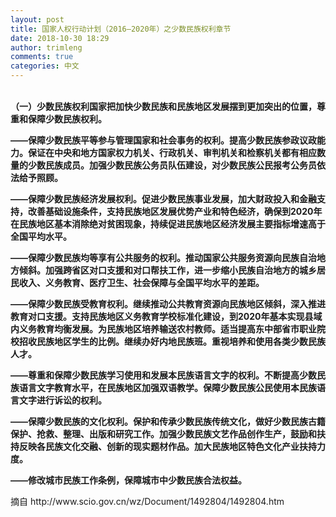 ```yaml
---
layout: post
title: 国家人权行动计划（2016—2020年）之少数民族权利章节
date: 2018-10-30 18:29
author: trimleng
comments: true
categories: 中文
---
```

<!-- wp:paragraph -->
<p><strong><br/>（一）少数民族权利国家把加快少数民族和民族地区发展摆到更加突出的位置，尊重和保障少数民族权利。</strong></p>
<!-- /wp:paragraph -->

<!-- wp:paragraph -->
<p><strong>——保障少数民族平等参与管理国家和社会事务的权利。提高少数民族参政议政能力。保证在中央和地方国家权力机关、行政机关、审判机关和检察机关都有相应数量的少数民族成员。加强少数民族公务员队伍建设，对少数民族公民报考公务员依法给予照顾。</strong></p>
<!-- /wp:paragraph -->

<!-- wp:more -->
<!--more-->
<!-- /wp:more -->

<!-- wp:paragraph -->
<p><strong>——保障少数民族经济发展权利。促进少数民族事业发展，加大财政投入和金融支持，改善基础设施条件，支持民族地区发展优势产业和特色经济，确保到2020年在民族地区基本消除绝对贫困现象，持续促进民族地区经济发展主要指标增速高于全国平均水平。</strong></p>
<!-- /wp:paragraph -->

<!-- wp:paragraph -->
<p><strong>——保障少数民族均等享有公共服务的权利。推动国家公共服务资源向民族自治地方倾斜。加强跨省区对口支援和对口帮扶工作，进一步缩小民族自治地方的城乡居民收入、义务教育、医疗卫生、社会保障与全国平均水平的差距。</strong></p>
<!-- /wp:paragraph -->

<!-- wp:paragraph -->
<p><strong>——保障少数民族受教育权利。继续推动公共教育资源向民族地区倾斜，深入推进教育对口支援。支持民族地区义务教育学校标准化建设，到2020年基本实现县域内义务教育均衡发展。为民族地区培养输送农村教师。适当提高东中部省市职业院校招收民族地区学生的比例。继续办好内地民族班。重视培养和使用各类少数民族人才。</strong></p>
<!-- /wp:paragraph -->

<!-- wp:paragraph -->
<p><strong>——尊重和保障少数民族学习使用和发展本民族语言文字的权利。不断提高少数民族语言文字教育水平，在民族地区加强双语教学。保障少数民族公民使用本民族语言文字进行诉讼的权利。</strong></p>
<!-- /wp:paragraph -->

<!-- wp:paragraph -->
<p><strong>——保障少数民族的文化权利。保护和传承少数民族传统文化，做好少数民族古籍保护、抢救、整理、出版和研究工作。加强少数民族文艺作品创作生产，鼓励和扶持反映各民族文化交融、创新的现实题材作品。加大民族地区特色文化产业扶持力度。</strong></p>
<!-- /wp:paragraph -->

<!-- wp:paragraph -->
<p><strong>——修改城市民族工作条例，保障城市中少数民族合法权益。</strong></p>
<!-- /wp:paragraph -->

<!-- wp:paragraph -->
<p>摘自 http://www.scio.gov.cn/wz/Document/1492804/1492804.htm</p>
<!-- /wp:paragraph -->

<!-- wp:paragraph -->
<p></p>
<!-- /wp:paragraph -->
